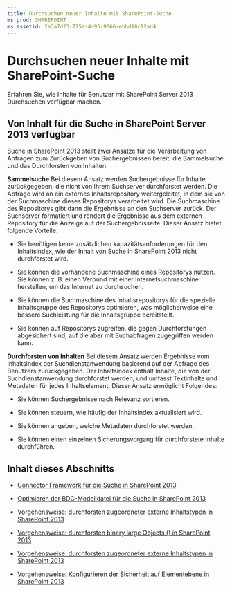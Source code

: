 ```yaml
---
title: Durchsuchen neuer Inhalte mit SharePoint-Suche
ms.prod: SHAREPOINT
ms.assetid: 2a3a7d23-775a-4d95-9066-ebbd18c92ad4
---
```



# Durchsuchen neuer Inhalte mit SharePoint-Suche
Erfahren Sie, wie Inhalte für Benutzer mit SharePoint Server 2013 Durchsuchen verfügbar machen.
## Von Inhalt für die Suche in SharePoint Server 2013 verfügbar

Suche in SharePoint 2013 stellt zwei Ansätze für die Verarbeitung von Anfragen zum Zurückgeben von Suchergebnissen bereit: die Sammelsuche und das Durchforsten von Inhalten.
  
    
    
 **Sammelsuche** Bei diesem Ansatz werden Suchergebnisse für Inhalte zurückgegeben, die nicht von Ihrem Suchserver durchforstet werden. Die Abfrage wird an ein externes Inhaltsrepository weitergeleitet, in dem sie von der Suchmaschine dieses Repositorys verarbeitet wird. Die Suchmaschine des Repositorys gibt dann die Ergebnisse an den Suchserver zurück. Der Suchserver formatiert und rendert die Ergebnisse aus dem externen Repository für die Anzeige auf der Suchergebnisseite. Dieser Ansatz bietet folgende Vorteile:
  
    
    

- Sie benötigen keine zusätzlichen kapazitätsanforderungen für den Inhaltsindex, wie der Inhalt von Suche in SharePoint 2013 nicht durchforstet wird.
    
  
- Sie können die vorhandene Suchmaschine eines Repositorys nutzen. Sie können z. B. einen Verbund mit einer Internetsuchmaschine herstellen, um das Internet zu durchsuchen.
    
  
- Sie können die Suchmaschine des Inhaltsrepositorys für die spezielle Inhaltsgruppe des Repositorys optimieren, was möglicherweise eine bessere Suchleistung für die Inhaltsgruppe bereitstellt.
    
  
- Sie können auf Repositorys zugreifen, die gegen Durchforstungen abgesichert sind, auf die aber mit Suchabfragen zugegriffen werden kann.
    
  
 **Durchforsten von Inhalten** Bei diesem Ansatz werden Ergebnisse vom Inhaltsindex der Suchdienstanwendung basierend auf der Abfrage des Benutzers zurückgegeben. Der Inhaltsindex enthält Inhalte, die von der Suchdienstanwendung durchforstet werden, und umfasst Textinhalte und Metadaten für jedes Inhaltselement. Dieser Ansatz ermöglicht Folgendes:
  
    
    

- Sie können Suchergebnisse nach Relevanz sortieren.
    
  
- Sie können steuern, wie häufig der Inhaltsindex aktualisiert wird.
    
  
- Sie können angeben, welche Metadaten durchforstet werden.
    
  
- Sie können einen einzelnen Sicherungsvorgang für durchforstete Inhalte durchführen.
    
  

## Inhalt dieses Abschnitts


-  [Connector Framework für die Suche in SharePoint 2013](search-connector-framework-in-sharepoint-2013.md)
    
  -  [Optimieren der BDC-Modelldatei für die Suche in SharePoint 2013](enhancing-the-bdc-model-file-for-search-in-sharepoint-2013.md)
    
  
  -  [Vorgehensweise: durchforsten zugeordneter externe Inhaltstypen in SharePoint 2013](how-to-crawl-associated-external-content-types-in-sharepoint-2013.md)
    
  
  -  [Vorgehensweise: durchforsten binary large Objects () in SharePoint 2013](how-to-crawl-binary-large-objects-blobs-in-sharepoint-2013.md)
    
  
  -  [Vorgehensweise: durchforsten zugeordneter externe Inhaltstypen in SharePoint 2013](how-to-crawl-associated-external-content-types-in-sharepoint-2013.md)
    
  
  -  [Vorgehensweise: Konfigurieren der Sicherheit auf Elementebene in SharePoint 2013](how-to-configure-item-level-security-in-sharepoint-2013.md)
    
  

